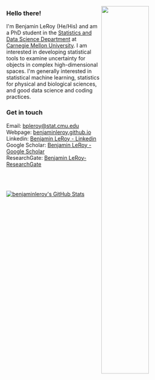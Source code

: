 <img align="right" src="http://benjaminleroy.github.io/images/me.jpg"
width="50%" />

### Hello there!
I'm Benjamin LeRoy (He/His) and am a PhD student in the [Statistics and Data Science Department](http://www.stat.cmu.edu/) at [Carnegie Mellon University](https://www.cmu.edu). I am interested in developing statistical tools to examine uncertainty for objects in complex high-dimensional spaces. I'm generally interested in statistical machine learning, statistics for physical and biological sciences, and good data science and coding practices.


### Get in touch
Email: <a href="mailto:bpleroy@stat.cmu.edu"> bpleroy@stat.cmu.edu </a>
<br>
Webpage: [benjaminleroy.github.io](http://benjaminleroy.github.io)
<br>
Linkedin: [Benjamin LeRoy - Linkedin](https://www.linkedin.com/in/benjamin-leroy-b5640344/)
<br>
Google Scholar: [Benjamin LeRoy - Google Scholar](https://scholar.google.com/citations?&user=FkAtHGAAAAAJ)
<br>
ResearchGate: [Benjamin LeRoy- ResearchGate](https://www.researchgate.net/profile/Benjamin_Leroy2)

<br><br>

[![benjaminleroy's GitHub Stats](https://github-readme-stats.vercel.app/api?username=benjaminleroy&show_icons=true)](https://github.com/benjaminleroy)

